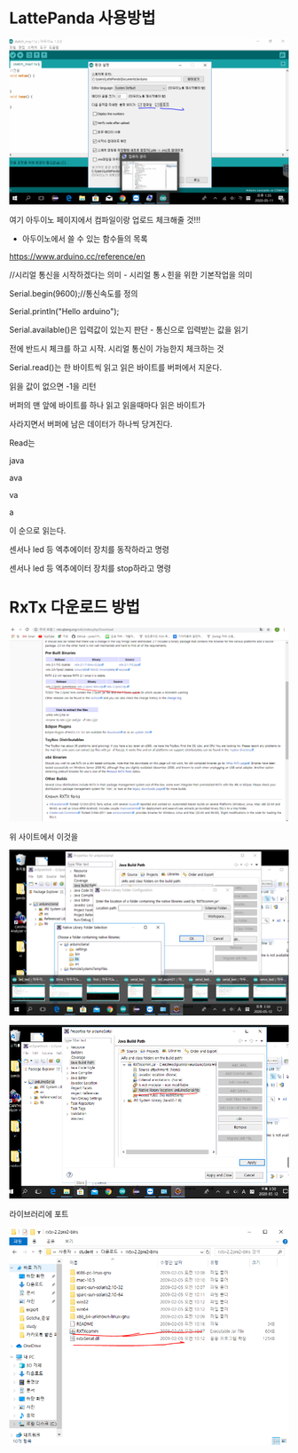 # LattePanda 사용방법





![image-20200511141440378](images\image-20200511141440378.png)



여기 아두이노 페이지에서  컴파일이랑 업로드 체크해줄 것!!!



* 아두이노에서 쓸 수 있는 함수들의 목록

https://www.arduino.cc/reference/en



//시리얼 통신을 시작하겠다는 의미 - 시리얼 통ㅅ힌을 위한 기본작업을 의미



Serial.begin(9600);//통신속도를 정의



Serial.println("Hello arduino");



Serial.available()은 입력값이 있는지 판단 - 통신으로 입력받는 값을 읽기

전에 반드시 체크를 하고 시작. 시리얼 통신이 가능한지 체크하는  것



Serial.read()는 한 바이트씩 읽고 읽은 바이트를 버퍼에서 지운다.

읽을 값이 없으면 -1을 리턴

버퍼의 맨 앞에 바이트를 하나 읽고 읽을때마다 읽은 바이트가 

사라지면서 버퍼에 남은 데이터가 하나씩 당겨진다.

Read는

java

ava

va

a 

이 순으로 읽는다.



센서나 led 등 엑추에이터 장치를 동작하라고 명령



센서나 led 등 엑추에이터 장치를 stop하라고 명령



# RxTx 다운로드 방법





![image-20200512172743970](images/image-20200512172743970.png)

위 사이트에서 이것을 





![image-20200512164905076](images/image-20200512164905076.png)





![image-20200512164924586](images/image-20200512164924586.png)



라이브러리에 포트 

![image-20200512172349018](images/image-20200512172349018.png)
